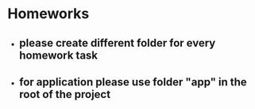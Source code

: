 # Homeworks

+ ## please create different folder for every homework task
+ ## for application please use folder "app" in the root of the project

